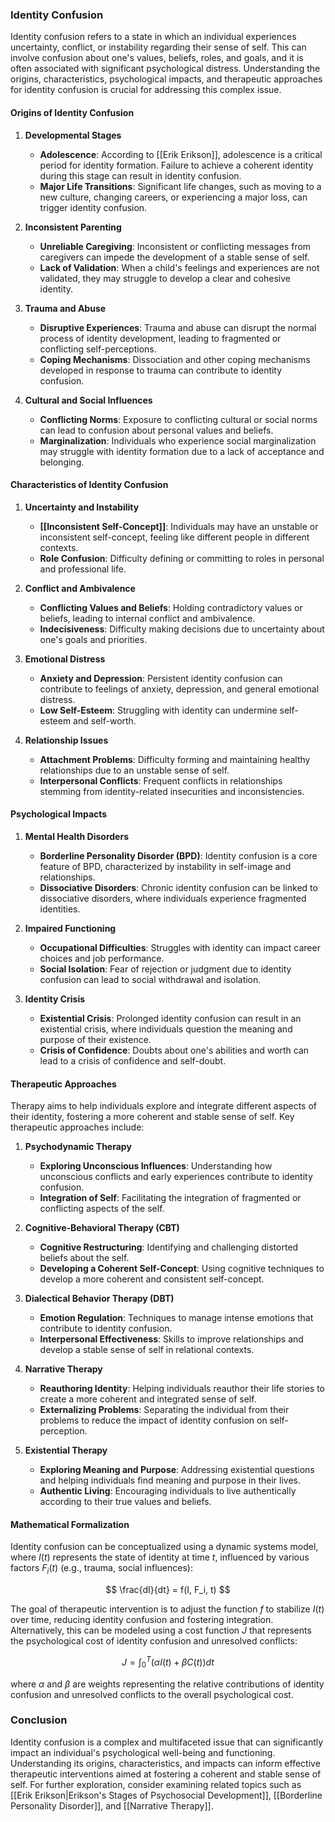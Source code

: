 ### Identity Confusion

Identity confusion refers to a state in which an individual experiences uncertainty, conflict, or instability regarding their sense of self. This can involve confusion about one's values, beliefs, roles, and goals, and it is often associated with significant psychological distress. Understanding the origins, characteristics, psychological impacts, and therapeutic approaches for identity confusion is crucial for addressing this complex issue.

#### Origins of Identity Confusion

1. **Developmental Stages**
   - **Adolescence**: According to [[Erik Erikson]], adolescence is a critical period for identity formation. Failure to achieve a coherent identity during this stage can result in identity confusion.
   - **Major Life Transitions**: Significant life changes, such as moving to a new culture, changing careers, or experiencing a major loss, can trigger identity confusion.

2. **Inconsistent Parenting**
   - **Unreliable Caregiving**: Inconsistent or conflicting messages from caregivers can impede the development of a stable sense of self.
   - **Lack of Validation**: When a child's feelings and experiences are not validated, they may struggle to develop a clear and cohesive identity.

3. **Trauma and Abuse**
   - **Disruptive Experiences**: Trauma and abuse can disrupt the normal process of identity development, leading to fragmented or conflicting self-perceptions.
   - **Coping Mechanisms**: Dissociation and other coping mechanisms developed in response to trauma can contribute to identity confusion.

4. **Cultural and Social Influences**
   - **Conflicting Norms**: Exposure to conflicting cultural or social norms can lead to confusion about personal values and beliefs.
   - **Marginalization**: Individuals who experience social marginalization may struggle with identity formation due to a lack of acceptance and belonging.

#### Characteristics of Identity Confusion

1. **Uncertainty and Instability**
   - **[[Inconsistent Self-Concept]]**: Individuals may have an unstable or inconsistent self-concept, feeling like different people in different contexts.
   - **Role Confusion**: Difficulty defining or committing to roles in personal and professional life.

2. **Conflict and Ambivalence**
   - **Conflicting Values and Beliefs**: Holding contradictory values or beliefs, leading to internal conflict and ambivalence.
   - **Indecisiveness**: Difficulty making decisions due to uncertainty about one's goals and priorities.

3. **Emotional Distress**
   - **Anxiety and Depression**: Persistent identity confusion can contribute to feelings of anxiety, depression, and general emotional distress.
   - **Low Self-Esteem**: Struggling with identity can undermine self-esteem and self-worth.

4. **Relationship Issues**
   - **Attachment Problems**: Difficulty forming and maintaining healthy relationships due to an unstable sense of self.
   - **Interpersonal Conflicts**: Frequent conflicts in relationships stemming from identity-related insecurities and inconsistencies.

#### Psychological Impacts

1. **Mental Health Disorders**
   - **Borderline Personality Disorder (BPD)**: Identity confusion is a core feature of BPD, characterized by instability in self-image and relationships.
   - **Dissociative Disorders**: Chronic identity confusion can be linked to dissociative disorders, where individuals experience fragmented identities.

2. **Impaired Functioning**
   - **Occupational Difficulties**: Struggles with identity can impact career choices and job performance.
   - **Social Isolation**: Fear of rejection or judgment due to identity confusion can lead to social withdrawal and isolation.

3. **Identity Crisis**
   - **Existential Crisis**: Prolonged identity confusion can result in an existential crisis, where individuals question the meaning and purpose of their existence.
   - **Crisis of Confidence**: Doubts about one's abilities and worth can lead to a crisis of confidence and self-doubt.

#### Therapeutic Approaches

Therapy aims to help individuals explore and integrate different aspects of their identity, fostering a more coherent and stable sense of self. Key therapeutic approaches include:

1. **Psychodynamic Therapy**
   - **Exploring Unconscious Influences**: Understanding how unconscious conflicts and early experiences contribute to identity confusion.
   - **Integration of Self**: Facilitating the integration of fragmented or conflicting aspects of the self.

2. **Cognitive-Behavioral Therapy (CBT)**
   - **Cognitive Restructuring**: Identifying and challenging distorted beliefs about the self.
   - **Developing a Coherent Self-Concept**: Using cognitive techniques to develop a more coherent and consistent self-concept.

3. **Dialectical Behavior Therapy (DBT)**
   - **Emotion Regulation**: Techniques to manage intense emotions that contribute to identity confusion.
   - **Interpersonal Effectiveness**: Skills to improve relationships and develop a stable sense of self in relational contexts.

4. **Narrative Therapy**
   - **Reauthoring Identity**: Helping individuals reauthor their life stories to create a more coherent and integrated sense of self.
   - **Externalizing Problems**: Separating the individual from their problems to reduce the impact of identity confusion on self-perception.

5. **Existential Therapy**
   - **Exploring Meaning and Purpose**: Addressing existential questions and helping individuals find meaning and purpose in their lives.
   - **Authentic Living**: Encouraging individuals to live authentically according to their true values and beliefs.

#### Mathematical Formalization

Identity confusion can be conceptualized using a dynamic systems model, where $I(t)$ represents the state of identity at time $t$, influenced by various factors $F_i(t)$ (e.g., trauma, social influences):

$$
\frac{dI}{dt} = f(I, F_i, t)
$$

The goal of therapeutic intervention is to adjust the function $f$ to stabilize $I(t)$ over time, reducing identity confusion and fostering integration. Alternatively, this can be modeled using a cost function $J$ that represents the psychological cost of identity confusion and unresolved conflicts:

$$
J = \int_{0}^{T} \left( \alpha I(t) + \beta C(t) \right) dt
$$

where $\alpha$ and $\beta$ are weights representing the relative contributions of identity confusion and unresolved conflicts to the overall psychological cost.

### Conclusion

Identity confusion is a complex and multifaceted issue that can significantly impact an individual's psychological well-being and functioning. Understanding its origins, characteristics, and impacts can inform effective therapeutic interventions aimed at fostering a coherent and stable sense of self. For further exploration, consider examining related topics such as [[Erik Erikson|Erikson's Stages of Psychosocial Development]], [[Borderline Personality Disorder]], and [[Narrative Therapy]].